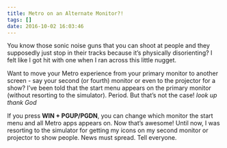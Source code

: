 ```yaml
---
title: Metro on an Alternate Monitor?!
tags: []
date: 2016-10-02 16:03:46
---
```


You know those sonic noise guns that you can shoot at people and they supposedly just stop in their tracks because it&rsquo;s physically disorienting? I felt like I got hit with one when I ran across this little nugget.

Want to move your Metro experience from your primary monitor to another screen - say your second (or fourth) monitor or even to the projector for a show? I&rsquo;ve been told that the start menu appears on the primary monitor (without resorting to the simulator). Period. But that&rsquo;s not the case! *look up* *thank God*

If you press **WIN + PGUP/PGDN**, you can change which monitor the start menu and all Metro apps appears on. Now that&rsquo;s awesome! Until now, I was resorting to the simulator for getting my icons on my second monitor or projector to show people. News must spread. Tell everyone.